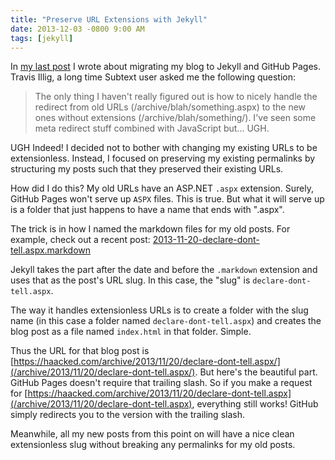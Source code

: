 ```yaml
---
title: "Preserve URL Extensions with Jekyll"
date: 2013-12-03 -0800 9:00 AM
tags: [jekyll]
---
```


In [my last post](/archive/2013/12/02/dr-jekyll-and-mr-haack/) I wrote about migrating my blog to Jekyll and GitHub Pages. Travis Illig, a long time Subtext user asked me the following question:

> The only thing I haven't really figured out is how to nicely handle the redirect from old URLs (/archive/blah/something.aspx) to the new ones without extensions (/archive/blah/something/). I've seen some meta redirect stuff combined with JavaScript but... UGH.

UGH Indeed! I decided not to bother with changing my existing URLs to be extensionless. Instead, I focused on preserving my existing permalinks by structuring my posts such that they preserved their existing URLs.

How did I do this? My old URLs have an ASP.NET `.aspx` extension. Surely, GitHub Pages won't serve up `ASPX` files. This is true. But what it will serve up is a folder that just happens to have a name that ends with ".aspx".

The trick is in how I named the markdown files for my old posts. For example, check out a recent post: [2013-11-20-declare-dont-tell.aspx.markdown](https://github.com/Haacked/haacked.com/blob/master/_posts/archived/2013/2013-11-20-declare-dont-tell.aspx.markdown)

Jekyll takes the part after the date and before the `.markdown` extension and uses that as the post's URL slug. In this case, the "slug" is `declare-dont-tell.aspx`.

The way it handles extensionless URLs is to create a folder with the slug name (in this case a folder named `declare-dont-tell.aspx`) and creates the blog post as a file named `index.html` in that folder. Simple.

Thus the URL for that blog post is [https://haacked.com/archive/2013/11/20/declare-dont-tell.aspx/](/archive/2013/11/20/declare-dont-tell.aspx/). But here's the beautiful part. GitHub Pages doesn't require that trailing slash. So if you make a request for [https://haacked.com/archive/2013/11/20/declare-dont-tell.aspx](/archive/2013/11/20/declare-dont-tell.aspx), everything still works! GitHub simply redirects you to the version with the trailing slash.

Meanwhile, all my new posts from this point on will have a nice clean extensionless slug without breaking any permalinks for my old posts.
